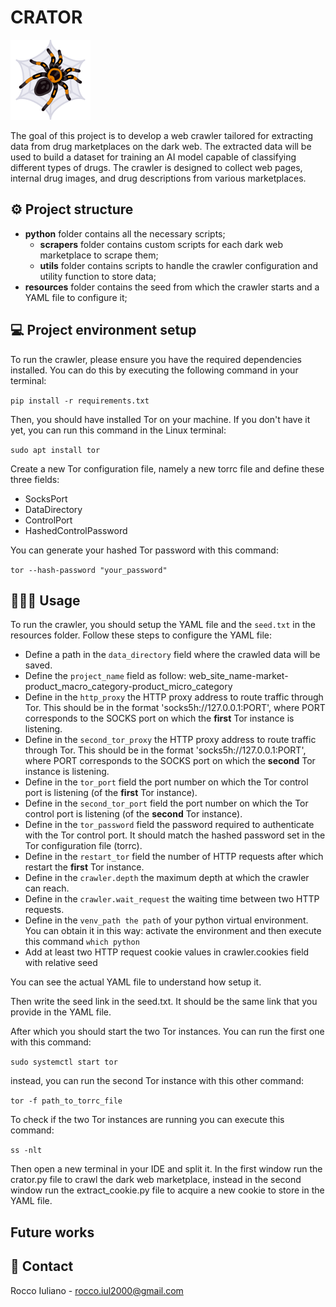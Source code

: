 # CRATOR
![OncoVision logo](./tarantula.png)

The goal of this project is to develop a web crawler tailored for extracting data from drug marketplaces on the dark web. The extracted data will be used to build a dataset for training an AI model capable of classifying different types of drugs. The crawler is designed to collect web pages, internal drug images, and drug descriptions from various marketplaces.

## ⚙️ ​Project structure

 * **python** folder contains all the necessary scripts;
    * **scrapers** folder contains custom scripts for each dark web marketplace to scrape them;
    * **utils** folder contains scripts to handle the crawler configuration and utility function to store data;
 * **resources** folder contains the seed from which the crawler starts and a YAML file to configure it;

## 💻 Project environment setup

 To run the crawler, please ensure you have the required dependencies installed. You can do this by executing the following command in your terminal:
 
 `pip install -r requirements.txt`

 Then, you should have installed Tor on your machine. If you don't have it yet, you can run this command in the Linux terminal:

 `sudo apt install tor`

 Create a new Tor configuration file, namely a new torrc file and define these three fields:
 * SocksPort
 * DataDirectory
 * ControlPort
 * HashedControlPassword

 You can generate your hashed Tor password with this command:
 
 `tor --hash-password "your_password"`

## 🧑🏻‍💻 Usage

 To run the crawler, you should setup the YAML file and the `seed.txt` in the resources folder. Follow these steps to configure the YAML file:
 * Define a path in the `data_directory` field where the crawled data will be saved.
 * Define the `project_name` field as follow: web_site_name-market-product_macro_category-product_micro_category
 * Define in the `http_proxy` the HTTP proxy address to route traffic through Tor. This should be in the format 'socks5h://127.0.0.1:PORT', where PORT corresponds to the SOCKS port on which the **first** Tor instance is listening.
 * Define in the `second_tor_proxy` the HTTP proxy address to route traffic through Tor. This should be in the format 'socks5h://127.0.0.1:PORT', where PORT corresponds to the SOCKS port on which the **second** Tor instance is listening.
 * Define in the `tor_port` field the port number on which the Tor control port is listening (of the **first** Tor instance).
 * Define in the `second_tor_port` field the port number on which the Tor control port is listening (of the **second** Tor instance).
 * Define in the `tor_password` field the password required to authenticate with the Tor control port. It should match the hashed password set in the Tor configuration file (torrc).
 * Define in the `restart_tor` field the number of HTTP requests after which restart the **first** Tor instance.
 * Define in the `crawler.depth` the maximum depth at which the crawler can reach.
 * Define in the `crawler.wait_request` the waiting time between two HTTP requests.
 * Define in the `venv_path the path` of your python virtual environment. You can obtain it in this way: activate the environment and then execute this command `which python`
 * Add at least two HTTP request cookie values in crawler.cookies field with relative seed

 You can see the actual YAML file to understand how setup it.

 Then write the seed link in the seed.txt. It should be the same link that you provide in the YAML file.

 After which you should start the two Tor instances. You can run the first one with this command:
 
 `sudo systemctl start tor`

 instead, you can run the second Tor instance with this other command:

 `tor -f path_to_torrc_file`

 To check if the two Tor instances are running you can execute this command:

 `ss -nlt`

 Then open a new terminal in your IDE and split it. In the first window run the crator.py file to crawl the dark web marketplace, instead in the second window run the extract_cookie.py file to acquire a new cookie to store in the YAML file.

## Future works

## 📧 ​Contact

 Rocco Iuliano - rocco.iul2000@gmail.com